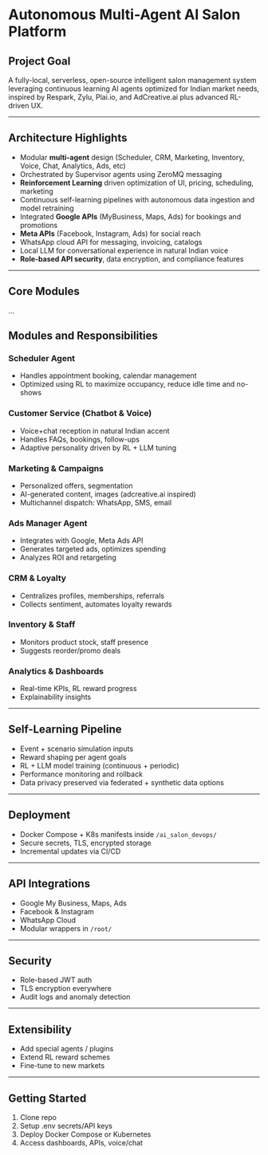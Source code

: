 # Autonomous Multi-Agent AI Salon Platform

## Project Goal
A fully-local, serverless, open-source intelligent salon management system leveraging continuous learning AI agents optimized for Indian market needs, inspired by Respark, Zylu, Plai.io, and AdCreative.ai plus advanced RL-driven UX.

---

## Architecture Highlights
- Modular **multi-agent** design (Scheduler, CRM, Marketing, Inventory, Voice, Chat, Analytics, Ads, etc)
- Orchestrated by Supervisor agents using ZeroMQ messaging
- **Reinforcement Learning** driven optimization of UI, pricing, scheduling, marketing
- Continuous self-learning pipelines with autonomous data ingestion and model retraining
- Integrated **Google APIs** (MyBusiness, Maps, Ads) for bookings and promotions
- **Meta APIs** (Facebook, Instagram, Ads) for social reach
- WhatsApp cloud API for messaging, invoicing, catalogs
- Local LLM for conversational experience in natural Indian voice
- **Role-based API security**, data encryption, and compliance features

---

## Core Modules
...

## Modules and Responsibilities

### Scheduler Agent
- Handles appointment booking, calendar management
- Optimized using RL to maximize occupancy, reduce idle time and no-shows

### Customer Service (Chatbot & Voice)
- Voice+chat reception in natural Indian accent
- Handles FAQs, bookings, follow-ups
- Adaptive personality driven by RL + LLM tuning

### Marketing & Campaigns
- Personalized offers, segmentation
- AI-generated content, images (adcreative.ai inspired)
- Multichannel dispatch: WhatsApp, SMS, email

### Ads Manager Agent
- Integrates with Google, Meta Ads API
- Generates targeted ads, optimizes spending
- Analyzes ROI and retargeting

### CRM & Loyalty
- Centralizes profiles, memberships, referrals
- Collects sentiment, automates loyalty rewards

### Inventory & Staff
- Monitors product stock, staff presence
- Suggests reorder/promo deals

### Analytics & Dashboards
- Real-time KPIs, RL reward progress
- Explainability insights

---

## Self-Learning Pipeline
- Event + scenario simulation inputs
- Reward shaping per agent goals
- RL + LLM model training (continuous + periodic)
- Performance monitoring and rollback
- Data privacy preserved via federated + synthetic data options

---

## Deployment
- Docker Compose + K8s manifests inside `/ai_salon_devops/`
- Secure secrets, TLS, encrypted storage
- Incremental updates via CI/CD

---

## API Integrations
- Google My Business, Maps, Ads
- Facebook & Instagram 
- WhatsApp Cloud
- Modular wrappers in `/root/`

---

## Security
- Role-based JWT auth
- TLS encryption everywhere
- Audit logs and anomaly detection

---

## Extensibility
- Add special agents / plugins
- Extend RL reward schemes
- Fine-tune to new markets

---

## Getting Started
1. Clone repo
2. Setup .env secrets/API keys
3. Deploy Docker Compose or Kubernetes
4. Access dashboards, APIs, voice/chat


